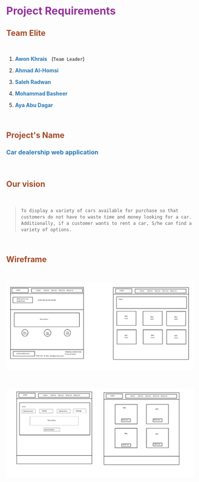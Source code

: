 # <span style="color:#93329e">**Project Requirements**</span> 

## <span style="color:#a34a28">**Team Elite**</span>

&nbsp;

1. <span style="color:#2978b5">**Awon Khrais**</span> &nbsp; (`Team Leader`)

2. <span style="color:#2978b5">**Ahmad Al-Homsi**</span> 
3. <span style="color:#2978b5">**Saleh Radwan**</span>
4. <span style="color:#2978b5">**Mohammad Basheer**</span>
5. <span style="color:#2978b5">**Aya Abu Dagar**</span>

&nbsp;


## <span style="color:#a34a28">**Project's Name**</span> 
### <span style="color:#2978b5">**Car dealership web application**</span>


&nbsp;

## <span style="color:#a34a28">**Our vision**</span>
&nbsp;

> `To display a variety of cars available for purchase so that customers do not have to waste time and money looking for a car. Additionally, if a customer wants to rent a car, S/he can find a variety of options.`

&nbsp;

## <span style="color:#a34a28">**Wireframe**</span>
&nbsp;

![home page](./img/wireframe-1.png)

&nbsp;

![home page](./img/wireframe-2.png)